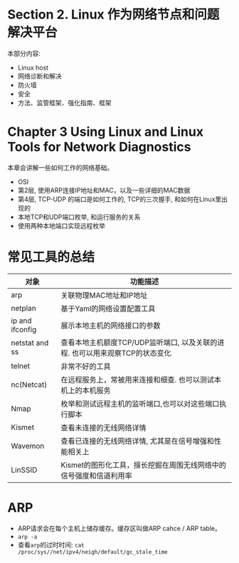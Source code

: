 # Section 2. Linux 作为网络节点和问题解决平台

本部分内容:
- Linux host
- 网络诊断和解决
- 防火墙
- 安全
- 方法、监管框架、强化指南、框架

# Chapter 3 Using Linux and Linux Tools for Network Diagnostics

本章会讲解一些如何工作的网络基础。
- OSI
- 第2层, 使用ARP连接IP地址和MAC，以及一些详细的MAC数据
- 第4层, TCP-UDP 的端口是如何工作的, TCP的三次握手, 和如何在Linux里出现的
- 本地TCP和UDP端口枚举, 和运行服务的关系
- 使用两种本地端口实现远程枚举

# 常见工具的总结
|对象|功能描述|
|---|---|
|arp|关联物理MAC地址和IP地址|
|netplan|基于Yaml的网络设置配置工具|
|ip and ifconfig|展示本地主机的网络接口的参数|
|netstat and ss|查看本地主机额度TCP/UDP监听端口, 以及关联的进程. 也可以用来观察TCP的状态变化|
|telnet|非常不好的工具|
|nc(Netcat)|在远程服务上，常被用来连接和细查. 也可以测试本机上的本机服务|
|Nmap|枚举和测试远程主机的监听端口,也可以对这些端口执行脚本|
|Kismet|查看未连接的无线网络详情|
|Wavemon|查看已连接的无线网络详情, 尤其是在信号增强和性能相关上|
|LinSSID|Kismet的图形化工具，擅长挖掘在周围无线网络中的信号强度和信道利用率|

# ARP
- ARP请求会在每个主机上储存缓存。缓存区叫做ARP cahce / ARP table。
- `arp -a`
- 查看`arp`的过时时间: `cat /proc/sys//net/ipv4/neigh/default/gc_stale_time`


